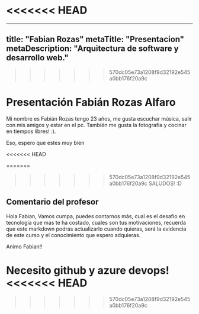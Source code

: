 <<<<<<< HEAD
=======
---
title: "Fabian Rozas"
metaTitle: "Presentacion"
metaDescription: "Arquitectura de software y desarrollo web."
---
>>>>>>> 570dc05e73a1208f9d32192e545a0bb176f20a9c

# Presentación Fabián Rozas Alfaro

Mi nombre es Fabián Rozas tengo 23 años, me gusta escuchar música, salir con mis amigos y estar en el pc. También me gusta la fotografia y cocinar en tiempos libres! :).

Eso, espero que estes muy bien

<<<<<<< HEAD

=======
>>>>>>> 570dc05e73a1208f9d32192e545a0bb176f20a9c
SALUDOS! :D 


## Comentario del profesor

Hola Fabian, Vamos cumpa, puedes contarnos más, cual es el desafio en tecnología que mas te ha costado, cuales son tus motivaciones, recuerda que este markdown podrás actualizarlo cuando quieras, será la evidencia de este curso y el conocimiento que espero adquieras. 

Animo Fabian!!

Necesito github y azure devops!
<<<<<<< HEAD
=======


>>>>>>> 570dc05e73a1208f9d32192e545a0bb176f20a9c

